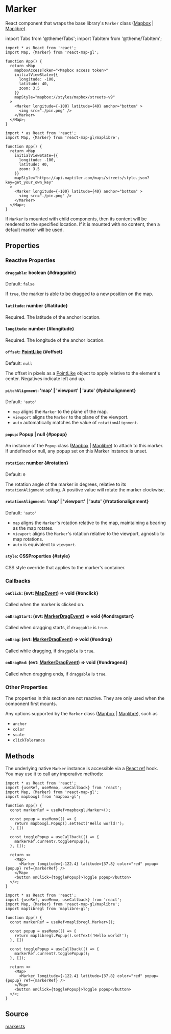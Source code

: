 # Marker

React component that wraps the base library's `Marker` class ([Mapbox](https://docs.mapbox.com/mapbox-gl-js/api/markers/#marker) | [Maplibre](https://maplibre.org/maplibre-gl-js/docs/API/classes/Marker/)).


import Tabs from '@theme/Tabs';
import TabItem from '@theme/TabItem';

<Tabs groupId="map-library">
  <TabItem value="mapbox" label="Mapbox">

```tsx
import * as React from 'react';
import Map, {Marker} from 'react-map-gl';

function App() {
  return <Map
    mapboxAccessToken="<Mapbox access token>"
    initialViewState={{
      longitude: -100,
      latitude: 40,
      zoom: 3.5
    }}
    mapStyle="mapbox://styles/mapbox/streets-v9"
  >
    <Marker longitude={-100} latitude={40} anchor="bottom" >
      <img src="./pin.png" />
    </Marker>
  </Map>;
}
```

  </TabItem>
  <TabItem value="maplibre" label="Maplibre">


```tsx
import * as React from 'react';
import Map, {Marker} from 'react-map-gl/maplibre';

function App() {
  return <Map
    initialViewState={{
      longitude: -100,
      latitude: 40,
      zoom: 3.5
    }}
    mapStyle="https://api.maptiler.com/maps/streets/style.json?key=get_your_own_key"
  >
    <Marker longitude={-100} latitude={40} anchor="bottom" >
      <img src="./pin.png" />
    </Marker>
  </Map>;
}
```

  </TabItem>
</Tabs>

If `Marker` is mounted with child components, then its content will be rendered to the specified location. If it is mounted with no content, then a default marker will be used.

## Properties

### Reactive Properties

#### `draggable`: boolean {#draggable}

Default: `false`

If `true`, the marker is able to be dragged to a new position on the map.

#### `latitude`: number {#latitude}

Required. The latitude of the anchor location.

#### `longitude`: number {#longitude}

Required. The longitude of the anchor location.

#### `offset`: [PointLike](./types.md#pointlike) {#offset}

Default: `null`

The offset in pixels as a [PointLike](https://docs.mapbox.com/mapbox-gl-js/api/geography/#pointlike) object to apply relative to the element's center. Negatives indicate left and up.

#### `pitchAlignment`: 'map' | 'viewport' | 'auto' {#pitchalignment}

Default: `'auto'`

- `map` aligns the `Marker` to the plane of the map.
- `viewport` aligns the `Marker` to the plane of the viewport.
- `auto` automatically matches the value of `rotationAlignment`.

#### `popup`: Popup | null {#popup}

An instance of the `Popup` class ([Mapbox](https://docs.mapbox.com/mapbox-gl-js/api/markers/#popup) | [Maplibre](https://maplibre.org/maplibre-gl-js/docs/API/classes/Popup/)) to attach to this marker. If undefined or null, any popup set on this Marker instance is unset.

#### `rotation`: number {#rotation}

Default: `0`

The rotation angle of the marker in degrees, relative to its `rotationAlignment` setting. A positive value will rotate the marker clockwise.

#### `rotationAlignment`: 'map' | 'viewport' | 'auto' {#rotationalignment}

Default: `'auto'`

- `map` aligns the `Marker`'s rotation relative to the map, maintaining a bearing as the map rotates.
- `viewport` aligns the `Marker`'s rotation relative to the viewport, agnostic to map rotations.
- `auto` is equivalent to `viewport`.

#### `style`: CSSProperties {#style}

CSS style override that applies to the marker's container.

### Callbacks

#### `onClick`: (evt: [MapEvent](./types.md#mapevent)) => void {#onclick}

Called when the marker is clicked on.

#### `onDragStart`: (evt: [MarkerDragEvent](./types.md#markerdragevent)) => void {#ondragstart}

Called when dragging starts, if `draggable` is `true`.

#### `onDrag`: (evt: [MarkerDragEvent](./types.md#markerdragevent)) => void {#ondrag}

Called while dragging, if `draggable` is `true`.

#### `onDragEnd`: (evt: [MarkerDragEvent](./types.md#markerdragevent)) => void {#ondragend}

Called when dragging ends, if `draggable` is `true`.


### Other Properties

The properties in this section are not reactive. They are only used when the component first mounts.

Any options supported by the `Marker` class ([Mapbox](https://docs.mapbox.com/mapbox-gl-js/api/markers/#marker) | [Maplibre](https://maplibre.org/maplibre-gl-js/docs/API/type-aliases/MarkerOptions/)), such as

- `anchor`
- `color`
- `scale`
- `clickTolerance`


## Methods

The underlying native `Marker` instance is accessible via a [React ref](https://reactjs.org/docs/refs-and-the-dom.html#creating-refs) hook.
You may use it to call any imperative methods:

<Tabs groupId="map-library">
  <TabItem value="mapbox" label="Mapbox">

```tsx
import * as React from 'react';
import {useRef, useMemo, useCallback} from 'react';
import Map, {Marker} from 'react-map-gl';
import mapboxgl from 'mapbox-gl';

function App() {
  const markerRef = useRef<mapboxgl.Marker>();

  const popup = useMemo(() => {
    return mapboxgl.Popup().setText('Hello world!');
  }, [])

  const togglePopup = useCallback(() => {
    markerRef.current?.togglePopup();
  }, []);

  return <>
    <Map>
      <Marker longitude={-122.4} latitude={37.8} color="red" popup={popup} ref={markerRef} />
    </Map>
    <button onClick={togglePopup}>Toggle popup</button>
  </>;
}
```

  </TabItem>
  <TabItem value="maplibre" label="Maplibre">


```tsx
import * as React from 'react';
import {useRef, useMemo, useCallback} from 'react';
import Map, {Marker} from 'react-map-gl/maplibre';
import maplibregl from 'maplibre-gl';

function App() {
  const markerRef = useRef<maplibregl.Marker>();

  const popup = useMemo(() => {
    return maplibregl.Popup().setText('Hello world!');
  }, [])

  const togglePopup = useCallback(() => {
    markerRef.current?.togglePopup();
  }, []);

  return <>
    <Map>
      <Marker longitude={-122.4} latitude={37.8} color="red" popup={popup} ref={markerRef} />
    </Map>
    <button onClick={togglePopup}>Toggle popup</button>
  </>;
}
```

  </TabItem>
</Tabs>

## Source

[marker.ts](https://github.com/visgl/react-map-gl/tree/7.1-release/src/components/marker.ts)
